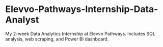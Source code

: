 # Elevvo-Pathways-Internship-Data-Analyst
My 2-week Data Analytics Internship at Elevvo Pathways.   Includes SQL analysis, web scraping, and Power BI dashboard.
